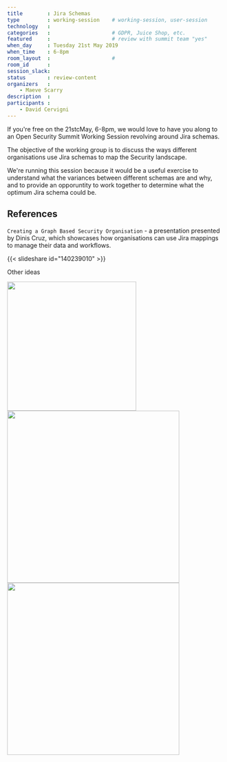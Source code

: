 ```yaml
---
title        : Jira Schemas
type         : working-session    # working-session, user-session
technology   :
categories   :                    # GDPR, Juice Shop, etc.
featured     :                    # review with summit team "yes"
when_day     : Tuesday 21st May 2019
when_time    : 6-8pm
room_layout  :                    #
room_id      :
session_slack:
status       : review-content
organizers   :
    - Maeve Scarry
description  :
participants :
    - David Cervigni
---
```


If you're free on the 21stcMay, 6-8pm, we would love to have you along to an Open Security Summit Working Session revolving around Jira schemas.

The objective of the working group is to discuss the ways different organisations use Jira schemas to map the Security landscape.

We're running this session because it would be a useful exercise to understand what the variances between different schemas are and why, and to provide an opporuntity to work together to determine what the optimum Jira schema could be.

## References

`Creating a Graph Based Security Organisation` - a presentation presented by Dinis Cruz, which showcases how organisations can use Jira mappings to manage their data and workflows.

{{< slideshare id="140239010" >}}

Other ideas

<img src="https://pbs.twimg.com/media/D5vMwJYWwAAro5Y.jpg" width="300px">

<img src="https://pbs.twimg.com/media/D5y1NLJXoAEgYNe?format=png&name=900x900" width="400px">

<img src="https://3.bp.blogspot.com/-cOcJmtIg5Sg/XM193UvwZrI/AAAAAAAA7nI/wKQuknZum9oWhv36wD21TRXohWICMN1MACLcBGAs/s1600/Screenshot%2B2019-05-04%2Bat%2B12.55.44.png" width="400px">


